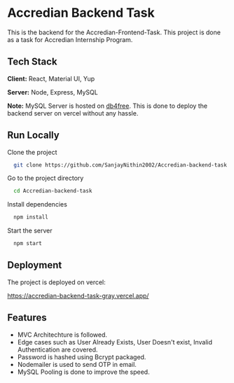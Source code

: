 
# Accredian Backend Task

This is the backend for the Accredian-Frontend-Task. This project is done as a task for Accredian Internship Program. 


## Tech Stack

**Client:** React, Material UI, Yup

**Server:** Node, Express, MySQL

**Note:** MySQL Server is hosted on [db4free](https://db4free.net/).
This is done to deploy the backend server on vercel without any hassle. 
 


## Run Locally

Clone the project

```bash
  git clone https://github.com/SanjayNithin2002/Accredian-backend-task
```

Go to the project directory

```bash
  cd Accredian-backend-task
```

Install dependencies

```bash
  npm install
```

Start the server

```bash
  npm start
```


## Deployment

The project is deployed on vercel:

https://accredian-backend-task-gray.vercel.app/



## Features

- MVC Architechture is followed.
- Edge cases such as User Already Exists, User Doesn't exist, Invalid Authentication are covered.
- Password is hashed using Bcrypt packaged. 
- Nodemailer is used to send OTP in email. 
- MySQL Pooling is done to improve the speed. 


